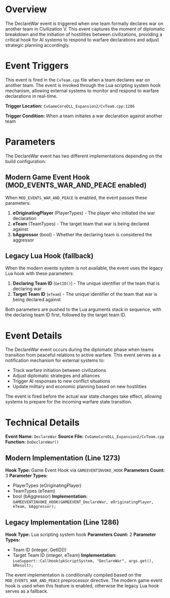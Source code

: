 # Overview

The DeclareWar event is triggered when one team formally declares war on another team in Civilization V. This event captures the moment of diplomatic breakdown and the initiation of hostilities between civilizations, providing a critical hook for AI systems to respond to warfare declarations and adjust strategic planning accordingly.

# Event Triggers

This event is fired in the `CvTeam.cpp` file when a team declares war on another team. The event is invoked through the Lua scripting system hook mechanism, allowing external systems to monitor and respond to warfare declarations in real-time.

**Trigger Location:** `CvGameCoreDLL_Expansion2/CvTeam.cpp:1286`

**Trigger Condition:** When a team initiates a war declaration against another team

# Parameters

The DeclareWar event has two different implementations depending on the build configuration:

## Modern Game Event Hook (MOD_EVENTS_WAR_AND_PEACE enabled)
When `MOD_EVENTS_WAR_AND_PEACE` is enabled, the event passes these parameters:

1. **eOriginatingPlayer** (PlayerTypes) - The player who initiated the war declaration
2. **eTeam** (TeamTypes) - The target team that war is being declared against
3. **bAggressor** (bool) - Whether the declaring team is considered the aggressor

## Legacy Lua Hook (fallback)
When the modern events system is not available, the event uses the legacy Lua hook with these parameters:

1. **Declaring Team ID** (`GetID()`) - The unique identifier of the team that is declaring war
2. **Target Team ID** (`eTeam`) - The unique identifier of the team that war is being declared against

Both parameters are pushed to the Lua arguments stack in sequence, with the declaring team ID first, followed by the target team ID.

# Event Details

The DeclareWar event occurs during the diplomatic phase when teams transition from peaceful relations to active warfare. This event serves as a notification mechanism for external systems to:

- Track warfare initiation between civilizations
- Adjust diplomatic strategies and alliances
- Trigger AI responses to new conflict situations
- Update military and economic planning based on new hostilities

The event is fired before the actual war state changes take effect, allowing systems to prepare for the incoming warfare state transition.

# Technical Details

**Event Name:** `DeclareWar`
**Source File:** `CvGameCoreDLL_Expansion2/CvTeam.cpp`
**Function:** `DoDeclareWar()`

## Modern Implementation (Line 1273)
**Hook Type:** Game Event Hook via `GAMEEVENTINVOKE_HOOK`
**Parameters Count:** 3
**Parameter Types:** 
- PlayerTypes (eOriginatingPlayer)
- TeamTypes (eTeam)
- bool (bAggressor)
**Implementation:** `GAMEEVENTINVOKE_HOOK(GAMEEVENT_DeclareWar, eOriginatingPlayer, eTeam, bAggressor);`

## Legacy Implementation (Line 1286)
**Hook Type:** Lua scripting system hook
**Parameters Count:** 2
**Parameter Types:** 
- Team ID (integer, GetID())
- Target Team ID (integer, eTeam)
**Implementation:** `LuaSupport::CallHook(pkScriptSystem, "DeclareWar", args.get(), bResult);`

The event implementation is conditionally compiled based on the `MOD_EVENTS_WAR_AND_PEACE` preprocessor directive. The modern game event hook is used when this feature is enabled, otherwise the legacy Lua hook serves as a fallback.